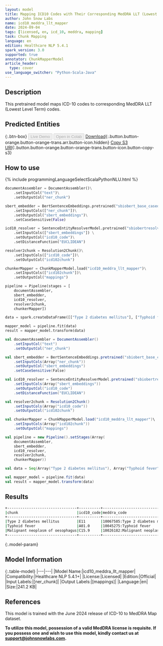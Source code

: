 ```yaml
---
layout: model
title: Mapping ICD10 Codes with Their Corresponding MedDRA LLT (Lowest Level Term) Codes
author: John Snow Labs
name: icd10_meddra_llt_mapper
date: 2024-09-04
tags: [licensed, en, icd_10, meddra, mapping]
task: Chunk Mapping
language: en
edition: Healthcare NLP 5.4.1
spark_version: 3.0
supported: true
annotator: ChunkMapperModel
article_header:
  type: cover
use_language_switcher: "Python-Scala-Java"
---
```


## Description

This pretrained model maps ICD-10 codes to corresponding MedDRA LLT (Lowest Level Term) codes.

## Predicted Entities



{:.btn-box}
<button class="button button-orange" disabled>Live Demo</button>
<button class="button button-orange" disabled>Open in Colab</button>
[Download](https://s3.amazonaws.com/auxdata.johnsnowlabs.com/clinical/models/icd10_meddra_llt_mapper_en_5.4.1_3.0_1725432393193.zip){:.button.button-orange.button-orange-trans.arr.button-icon.hidden}
[Copy S3 URI](s3://auxdata.johnsnowlabs.com/clinical/models/icd10_meddra_llt_mapper_en_5.4.1_3.0_1725432393193.zip){:.button.button-orange.button-orange-trans.button-icon.button-copy-s3}

## How to use



<div class="tabs-box" markdown="1">
{% include programmingLanguageSelectScalaPythonNLU.html %}
  
```python
documentAssembler = DocumentAssembler()\
    .setInputCol("text")\
    .setOutputCol("ner_chunk")

sbert_embedder = BertSentenceEmbeddings.pretrained("sbiobert_base_cased_mli", "en", "clinical/models")\
    .setInputCols(["ner_chunk"])\
    .setOutputCol("sbert_embeddings")\
    .setCaseSensitive(False)

icd10_resolver = SentenceEntityResolverModel.pretrained("sbiobertresolve_icd10cm_augmented", "en", "clinical/models")\
    .setInputCols(["sbert_embeddings"]) \
    .setOutputCol("icd10_code")\
    .setDistanceFunction("EUCLIDEAN")

resolver2chunk = Resolution2Chunk()\
    .setInputCols(["icd10_code"])\
    .setOutputCol("icd102chunk")

chunkerMapper = ChunkMapperModel.load("icd10_meddra_llt_mapper")\
    .setInputCols(["icd102chunk"])\
    .setOutputCol("mappings")

pipeline = Pipeline(stages = [
    documentAssembler,
    sbert_embedder,
    icd10_resolver,
    resolver2chunk,
    chunkerMapper])

data = spark.createDataFrame([["Type 2 diabetes mellitus"], ["Typhoid fever"], ["Malignant neoplasm of oesophagus"]]).toDF("text")

mapper_model = pipeline.fit(data)
result = mapper_model.transform(data)
```
```scala
val documentAssembler = DocumentAssembler()
    .setInputCol("text")
    .setOutputCol("ner_chunk")

val sbert_embedder = BertSentenceEmbeddings.pretrained("sbiobert_base_cased_mli", "en", "clinical/models")
    .setInputCols(Array("ner_chunk"))
    .setOutputCol("sbert_embeddings")
    .setCaseSensitive(False)

val icd10_resolver = SentenceEntityResolverModel.pretrained("sbiobertresolve_icd10cm_augmented", "en", "clinical/models")\
    .setInputCols(Array("sbert_embeddings"))
    .setOutputCol("icd10_code")
    .setDistanceFunction("EUCLIDEAN")

val resolver2chunk = Resolution2Chunk()
    .setInputCols(Array("icd10_code"))
    .setOutputCol("icd102chunk")

val chunkerMapper = ChunkMapperModel.load("icd10_meddra_llt_mapper")\
    .setInputCols(Array("icd102chunk"))
    .setOutputCol("mappings")

val pipeline = new Pipeline().setStages(Array(
    documentAssembler,
    sbert_embedder,
    icd10_resolver,
    resolver2chunk,
    chunkerMapper))

val data = Seq(Array("Type 2 diabetes mellitus"), Array("Typhoid fever"), Array("Malignant neoplasm of oesophagus")).toDF("text")

val mapper_model = pipeline.fit(data)
val result = mapper_model.transform(data)
```
</div>

## Results

```bash
+--------------------------------+----------+--------------------------------------------------------+
|chunk                           |icd10_code|meddra_code                                             |
+--------------------------------+----------+--------------------------------------------------------+
|Type 2 diabetes mellitus        |E11       |10067585:Type 2 diabetes mellitus                       |
|Typhoid fever                   |A01.0     |10045275:Typhoid fever                                  |
|Malignant neoplasm of oesophagus|C15.9     |10026182:Malignant neoplasm of oesophagus, unspecified  |
+--------------------------------+----------+--------------------------------------------------------+
```

{:.model-param}
## Model Information

{:.table-model}
|---|---|
|Model Name:|icd10_meddra_llt_mapper|
|Compatibility:|Healthcare NLP 5.4.1+|
|License:|Licensed|
|Edition:|Official|
|Input Labels:|[ner_chunk]|
|Output Labels:|[mappings]|
|Language:|en|
|Size:|241.2 KB|

## References

This model is trained with the June 2024 release of ICD-10 to MedDRA Map dataset.

**To utilize this model, possession of a valid MedDRA license is requisite. If you possess one and wish to use this model, kindly contact us at support@johnsnowlabs.com.**
